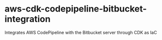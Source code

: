 # aws-cdk-codepipeline-bitbucket-integration
Integrates AWS CodePipeline with the Bitbucket server through CDK as IaC
